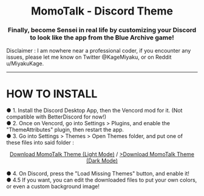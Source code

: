 <h1 align="center">MomoTalk - Discord Theme</span></h1>
<h3 align="center">Finally, become Sensei in real life by customizing your Discord to look like the app from the Blue Archive game!</h3>

<p>Disclaimer : I am nowhere near a professional coder, if you encounter any issues, please let me know on Twitter @KageMiyaku, or on Reddit u/MiyakuKage.</p>

<hr>

# HOW TO INSTALL
● 1. Install the Discord Desktop App, then the Vencord mod for it. (Not compatible with BetterDiscord for now!)<br>
● 2. Once on Vencord, go into Settings > Plugins, and enable the "ThemeAttributes" plugin, then restart the app.<br>
● 3. Go into Settings > Themes > Open Themes folder, and put one of these files into said folder :<br>
      <center>
        <a href="https://www.example.com/link1">Download MomoTalk Theme (Light Mode)</a> / 
        <a href="https://www.example.com/link2">>Download MomoTalk Theme (Dark Mode)</a>
    </center><br>
● 4. On Discord, press the "Load Missing Themes" button, and enable it!<br>
● 4.5 If you want, you can edit the downloaded files to put your own colors, or even a custom background image!
